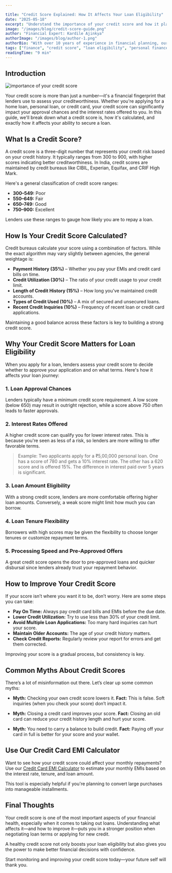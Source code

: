 ```yaml
---

title: "Credit Score Explained: How It Affects Your Loan Eligibility"
date: "2025-05-18"
excerpt: "Understand the importance of your credit score and how it plays a vital role in determining your loan eligibility, interest rates, and approval chances."
image: "/images/blog/credit-score-guide.png"
author: "Financial Expert: Kardile Ajinkya"
authorImage: "/images/blog/author-1.png"
authorBio: "With over 10 years of experience in financial planning, our expert has helped thousands navigate complex loan scenarios."
tags: ["finance", "credit score", "loan eligibility", "personal finance"]
readingTime: "9 min"
---
```


## Introduction

![importance of your credit score](/images/blog/credit-score-guide.png)

Your credit score is more than just a number—it's a financial fingerprint that lenders use to assess your creditworthiness. Whether you're applying for a home loan, personal loan, or credit card, your credit score can significantly impact your approval chances and the interest rates offered to you. In this guide, we'll break down what a credit score is, how it's calculated, and exactly how it affects your ability to secure a loan.

## What Is a Credit Score?

A credit score is a three-digit number that represents your credit risk based on your credit history. It typically ranges from 300 to 900, with higher scores indicating better creditworthiness. In India, credit scores are maintained by credit bureaus like CIBIL, Experian, Equifax, and CRIF High Mark.

Here's a general classification of credit score ranges:

* **300–549:** Poor
* **550–649:** Fair
* **650–749:** Good
* **750–900:** Excellent

Lenders use these ranges to gauge how likely you are to repay a loan.

## How Is Your Credit Score Calculated?

Credit bureaus calculate your score using a combination of factors. While the exact algorithm may vary slightly between agencies, the general weightage is:

* **Payment History (35%)** – Whether you pay your EMIs and credit card bills on time.
* **Credit Utilization (30%)** – The ratio of your credit usage to your credit limit.
* **Length of Credit History (15%)** – How long you've maintained credit accounts.
* **Types of Credit Used (10%)** – A mix of secured and unsecured loans.
* **Recent Credit Inquiries (10%)** – Frequency of recent loan or credit card applications.

Maintaining a good balance across these factors is key to building a strong credit score.

## Why Your Credit Score Matters for Loan Eligibility

When you apply for a loan, lenders assess your credit score to decide whether to approve your application and on what terms. Here's how it affects your loan journey:

### 1. **Loan Approval Chances**

Lenders typically have a minimum credit score requirement. A low score (below 650) may result in outright rejection, while a score above 750 often leads to faster approvals.

### 2. **Interest Rates Offered**

A higher credit score can qualify you for lower interest rates. This is because you're seen as less of a risk, so lenders are more willing to offer favorable terms.

> Example: Two applicants apply for a ₹5,00,000 personal loan. One has a score of 780 and gets a 10% interest rate. The other has a 620 score and is offered 15%. The difference in interest paid over 5 years is significant.

### 3. **Loan Amount Eligibility**

With a strong credit score, lenders are more comfortable offering higher loan amounts. Conversely, a weak score might limit how much you can borrow.

### 4. **Loan Tenure Flexibility**

Borrowers with high scores may be given the flexibility to choose longer tenures or customize repayment terms.

### 5. **Processing Speed and Pre-Approved Offers**

A great credit score opens the door to pre-approved loans and quicker disbursal since lenders already trust your repayment behavior.

## How to Improve Your Credit Score

If your score isn’t where you want it to be, don’t worry. Here are some steps you can take:

* **Pay On Time:** Always pay credit card bills and EMIs before the due date.
* **Lower Credit Utilization:** Try to use less than 30% of your credit limit.
* **Avoid Multiple Loan Applications:** Too many hard inquiries can hurt your score.
* **Maintain Older Accounts:** The age of your credit history matters.
* **Check Credit Reports:** Regularly review your report for errors and get them corrected.

Improving your score is a gradual process, but consistency is key.

## Common Myths About Credit Scores

There’s a lot of misinformation out there. Let’s clear up some common myths:

* **Myth:** Checking your own credit score lowers it.
  **Fact:** This is false. Soft inquiries (when you check your score) don’t impact it.

* **Myth:** Closing a credit card improves your score.
  **Fact:** Closing an old card can reduce your credit history length and hurt your score.

* **Myth:** You need to carry a balance to build credit.
  **Fact:** Paying off your card in full is better for your score and your wallet.

## Use Our Credit Card EMI Calculator

Want to see how your credit score could affect your monthly repayments? Use our [Credit Card EMI Calculator](/emi-calculator/credit-card) to estimate your monthly EMIs based on the interest rate, tenure, and loan amount.

This tool is especially helpful if you're planning to convert large purchases into manageable installments.

## Final Thoughts

Your credit score is one of the most important aspects of your financial health, especially when it comes to taking out loans. Understanding what affects it—and how to improve it—puts you in a stronger position when negotiating loan terms or applying for new credit.

A healthy credit score not only boosts your loan eligibility but also gives you the power to make better financial decisions with confidence.

Start monitoring and improving your credit score today—your future self will thank you.
